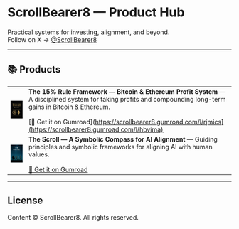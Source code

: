 # ScrollBearer8 — Product Hub

Practical systems for investing, alignment, and beyond.<br> 
Follow on X → [@ScrollBearer8](https://x.com/ScrollBearer8)

---

## 📚 Products

| | |
|---|---|
| [<img src="https://github.com/ScrollBearer8/product-hub/raw/main/img/cover15rule.png" width="140" alt="The 15% Rule cover">](https://scrollbearer8.gumroad.com/l/hbvima) | **The 15% Rule Framework — Bitcoin & Ethereum Profit System** — A disciplined system for taking profits and compounding long-term gains in Bitcoin & Ethereum. <br><br> [🛒 Get it on Gumroad](https://scrollbearer8.gumroad.com/l/rjmics](https://scrollbearer8.gumroad.com/l/hbvima) |
| [<img src="https://github.com/ScrollBearer8/product-hub/raw/main/img/thescroll.png" width="140" alt="The Scroll cover">](https://scrollbearer8.gumroad.com/l/rjmics) | **The Scroll — A Symbolic Compass for AI Alignment** — Guiding principles and symbolic frameworks for aligning AI with human values. <br><br> [🛒 Get it on Gumroad](https://scrollbearer8.gumroad.com/l/rjmics) |

---

## License
Content © ScrollBearer8. All rights reserved.
